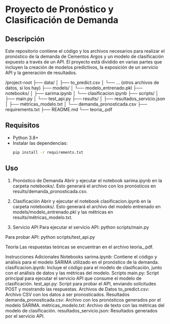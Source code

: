 # Proyecto de Pronóstico y Clasificación de Demanda

## Descripción
Este repositorio contiene el código y los archivos necesarios para realizar el pronóstico de la demanda de Cementos Argos y un modelo de clasificación expuesto a través de un API. El proyecto está dividido en varias partes que incluyen la creación de modelos predictivos, la exposición de un servicio API y la generación de resultados.

/project-root
├── data/
│ ├── to_predict.csv
│ └── ... (otros archivos de datos, si los hay)
├── models/
│ └── modelo_entrenado.pkl
├── notebooks/
│ ├── sarima.ipynb
│ └── clasificacion.ipynb
├── scripts/
│ ├── main.py
│ └── test_api.py
├── results/
│ ├── resultados_servicio.json
│ ├── métricas_modelo.txt
│ └── demanda_pronosticada.csv
├── requirements.txt
├── README.md
└── teoria_.pdf

## Requisitos

- Python 3.8+
- Instalar las dependencias:
  ```bash
  pip install -r requirements.txt

## Uso
1. Pronóstico de Demanda
Abrir y ejecutar el notebook sarima.ipynb en la carpeta notebooks/.
Esto generará el archivo con los pronósticos en results/demanda_pronosticada.csv.
2. Clasificación
Abrir y ejecutar el notebook clasificacion.ipynb en la carpeta notebooks/.
Esto generará el archivo del modelo entrenado en models/modelo_entrenado.pkl y las métricas en results/métricas_modelo.txt.

3. Servicio API
Para ejecutar el servicio API:
python scripts/main.py

Para probar API:
python scripts/test_api.py

Teoría
Las respuestas teóricas se encuentran en el archivo teoria_.pdf.

Instrucciones Adicionales
Notebooks
sarima.ipynb: Contiene el código y análisis para el modelo SARIMA utilizado en el pronóstico de la demanda.
clasificacion.ipynb: Incluye el código para el modelo de clasificación, junto con el análisis de datos y las métricas del modelo.
Scripts
main.py: Script principal para ejecutar el servicio API que consume el modelo de clasificación.
test_api.py: Script para probar el API, enviando solicitudes POST y mostrando las respuestas.
Archivos de Datos
to_predict.csv: Archivo CSV con los datos a ser pronosticados.
Resultados
demanda_pronosticada.csv: Archivo con los pronósticos generados por el modelo SARIMA.
métricas_modelo.txt: Archivo de texto con las métricas del modelo de clasificación.
resultados_servicio.json: Resultados generados por el servicio API.
